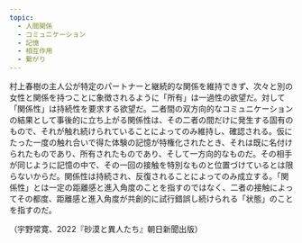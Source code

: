 ```yaml
---
topic:
  - 人間関係
  - コミュニケーション
  - 記憶
  - 相互作用
  - 繋がり
---
```

村上春樹の主人公が特定のパートナーと継続的な関係を維持できず、次々と別の女性と関係を持つことに象徴されるように「所有」は一過性の欲望だ。対して「関係性」は持続性を要求する欲望だ。二者間の双方向的なコミュニケーションの結果として事後的に立ち上がる関係性は、その二者の間だけに発生する固有のもので、それが触れ続けられていることによってのみ維持し、確認される。仮にたった一度の触れ合いで得た体験の記憶が特権化されたとき、それは既に名付けられたものであり、所有されたものであり、そして一方向的なものだ。その相手が同じように記憶の中で、その一回の接触を特別なものと位置づけているとは限らないからだ。関係性は持続され、反復されることによってのみ成立する。「関係性」とは一定の距離感と進入角度のことを指すのではなく、二者の接触によってその都度、距離感と進入角度が共創的に試行錯誤し続けられる「状態」のことを指すのだ。

（宇野常寛、2022『砂漠と異人たち』朝日新聞出版）
